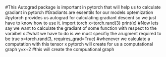 #This Autograd package is important in pytorch that will help us to calculate gradiant in pytorch 
#Gradiants are essentils for our models optemization 
#pytorch provides us autograd for calculating gradiant descent so we just have to know how to use it.
import torch 
x=torch.rand(3)
print(x)
#Now lets say we want to calculate the gradiant of some function with respect to the varaibel x
#what we have to do is we must specifiy the arugment required to be true 
x=torch.rand(3, requires_grad=True)
#whenever we calculate a computation with this tensor x pytorch will create for us a computational graph
y=x+2 #this will create the compuational graph 
